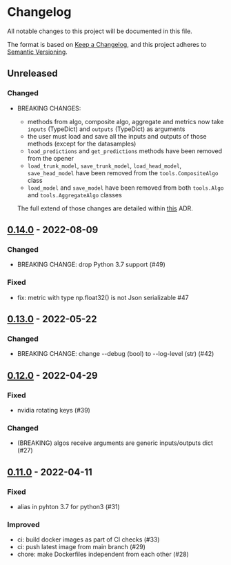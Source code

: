 # Changelog

All notable changes to this project will be documented in this file.

The format is based on [Keep a Changelog](https://keepachangelog.com/en/1.0.0/),
and this project adheres to [Semantic Versioning](https://semver.org/spec/v2.0.0.html).

## Unreleased

### Changed

- BREAKING CHANGES:
  - methods from algo, composite algo, aggregate and metrics now take `inputs` (TypeDict) and `outputs` (TypeDict) as arguments
  - the user must load and save all the inputs and outputs of those methods (except for the datasamples)
  - `load_predictions` and `get_predictions` methods have been removed from the opener
  - `load_trunk_model`, `save_trunk_model`, `load_head_model`, `save_head_model` have been removed from the `tools.CompositeAlgo` class
  - `load_model` and `save_model` have been removed from both `tools.Algo` and `tools.AggregateAlgo` classes

  The full extend of those changes are detailed within [this](https://github.com/owkin/tech-team/pull/134) ADR.

## [0.14.0](https://github.com/owkin/connect-tools/releases/tag/0.14.0) - 2022-08-09

### Changed

- BREAKING CHANGE: drop Python 3.7 support (#49)

### Fixed

- fix: metric with type np.float32() is not Json serializable #47

## [0.13.0](https://github.com/owkin/connect-tools/releases/tag/0.13.0) - 2022-05-22

### Changed

- BREAKING CHANGE: change --debug (bool) to --log-level (str) (#42)

## [0.12.0](https://github.com/owkin/connect-tools/releases/tag/0.12.0) - 2022-04-29

### Fixed

- nvidia rotating keys (#39)

### Changed

- (BREAKING) algos receive arguments are generic inputs/outputs dict (#27)

## [0.11.0](https://github.com/owkin/connect-tools/releases/tag/0.11.0) - 2022-04-11

### Fixed

- alias in pyhton 3.7 for python3 (#31)

### Improved

- ci: build docker images as part of CI checks (#33)
- ci: push latest image from main branch (#29)
- chore: make Dockerfiles independent from each other (#28)

